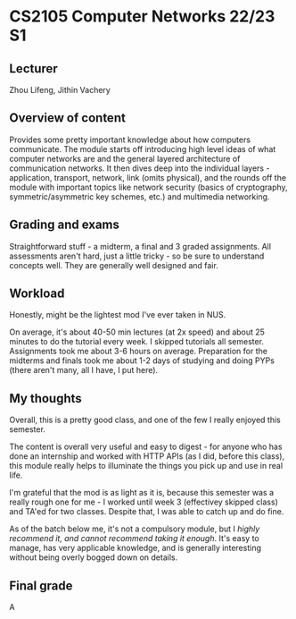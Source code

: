 # CS2105 Computer Networks 22/23 S1

## Lecturer

Zhou Lifeng, Jithin Vachery

## Overview of content

Provides some pretty important knowledge about how computers communicate. The module starts off introducing high level ideas of what computer networks are and the general layered architecture of communication networks. It then dives deep into the individual layers - application, transport, network, link (omits physical), and the rounds off the module with important topics like network security (basics of cryptography, symmetric/asymmetric key schemes, etc.) and multimedia networking.

## Grading and exams

Straightforward stuff - a midterm, a final and 3 graded assignments. All assessments aren't hard, just a little tricky - so be sure to understand concepts well. They are generally well designed and fair.

## Workload

Honestly, might be the lightest mod I've ever taken in NUS.

On average, it's about 40-50 min lectures (at 2x speed) and about 25 minutes to do the tutorial every week. I skipped tutorials all semester. Assignments took me about 3-6 hours on average. Preparation for the midterms and finals took me about 1-2 days of studying and doing PYPs (there aren't many, all I have, I put here).

## My thoughts

Overall, this is a pretty good class, and one of the few I really enjoyed this semester.

The content is overall very useful and easy to digest - for anyone who has done an internship and worked with HTTP APIs (as I did, before this class), this module really helps to illuminate the things you pick up and use in real life.

I'm grateful that the mod is as light as it is, because this semester was a really rough one for me - I worked until week 3 (effectivey skipped class) and TA'ed for two classes. Despite that, I was able to catch up and do fine.

As of the batch below me, it's not a compulsory module, but I _highly recommend it, and cannot recommend taking it enough_. It's easy to manage, has very applicable knowledge, and is generally interesting without being overly bogged down on details.

## Final grade

A
